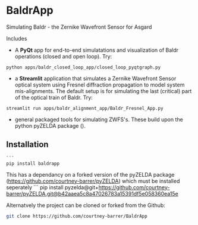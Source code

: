# BaldrApp

Simulating Baldr - the Zernike Wavefront Sensor for Asgard

Includes 
- A  **PyQt** app for end-to-end simulatations and visualization of  Baldr operations (closed and open loop). Try:
```
python apps/baldr_closed_loop_app/closed_loop_pyqtgraph.py
```
                                                    
- a **Streamlit** application that simulates a Zernike Wavefront Sensor optical system using Fresnel diffraction propagation to model system mis-alignments. The default setup is for simulating the last (critical) part of the optical train of Baldr. Try: 
```
streamlit run apps/baldr_alignment_app/Baldr_Fresnel_App.py
```
- general packaged tools for simulating ZWFS's. These build upon the python pyZELDA package ().


## Installation
    ```
    pip install baldrapp
    
This has a dependancy on a forked version of the pyZELDA package (https://github.com/courtney-barrer/pyZELDA) which must be installed seperately
    ```
    pip install pyzelda@git+https://github.com/courtney-barrer/pyZELDA.git@b42aaea5c8a47026783a15391df5e058360ea15e
    
Alternatvely the project can be cloned or forked from the Github:
   ```bash
   git clone https://github.com/courtney-barrer/BaldrApp



